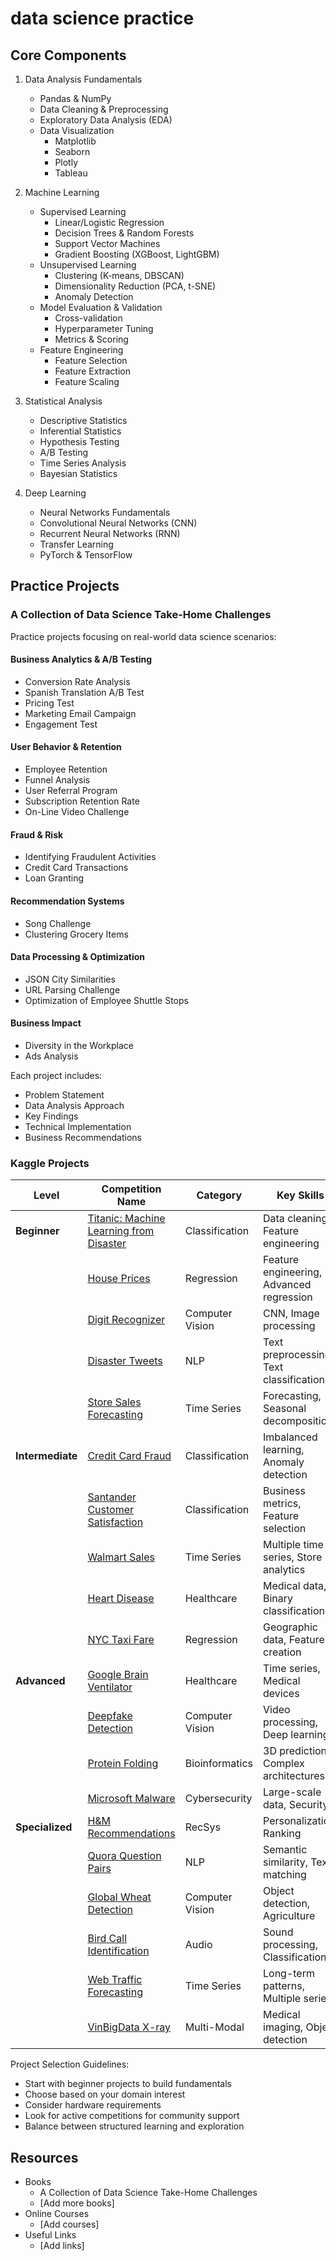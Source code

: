 # data science practice

## Core Components
1. Data Analysis Fundamentals
   - Pandas & NumPy
   - Data Cleaning & Preprocessing
   - Exploratory Data Analysis (EDA)
   - Data Visualization
     - Matplotlib
     - Seaborn
     - Plotly
     - Tableau

2. Machine Learning
   - Supervised Learning
     - Linear/Logistic Regression
     - Decision Trees & Random Forests
     - Support Vector Machines
     - Gradient Boosting (XGBoost, LightGBM)
   - Unsupervised Learning
     - Clustering (K-means, DBSCAN)
     - Dimensionality Reduction (PCA, t-SNE)
     - Anomaly Detection
   - Model Evaluation & Validation
     - Cross-validation
     - Hyperparameter Tuning
     - Metrics & Scoring
   - Feature Engineering
     - Feature Selection
     - Feature Extraction
     - Feature Scaling

3. Statistical Analysis
   - Descriptive Statistics
   - Inferential Statistics
   - Hypothesis Testing
   - A/B Testing
   - Time Series Analysis
   - Bayesian Statistics

4. Deep Learning
   - Neural Networks Fundamentals
   - Convolutional Neural Networks (CNN)
   - Recurrent Neural Networks (RNN)
   - Transfer Learning
   - PyTorch & TensorFlow

## Practice Projects

### A Collection of Data Science Take-Home Challenges
Practice projects focusing on real-world data science scenarios:

#### Business Analytics & A/B Testing
- Conversion Rate Analysis
- Spanish Translation A/B Test
- Pricing Test
- Marketing Email Campaign
- Engagement Test

#### User Behavior & Retention
- Employee Retention
- Funnel Analysis
- User Referral Program
- Subscription Retention Rate
- On-Line Video Challenge

#### Fraud & Risk
- Identifying Fraudulent Activities
- Credit Card Transactions
- Loan Granting

#### Recommendation Systems
- Song Challenge
- Clustering Grocery Items

#### Data Processing & Optimization
- JSON City Similarities
- URL Parsing Challenge
- Optimization of Employee Shuttle Stops

#### Business Impact
- Diversity in the Workplace
- Ads Analysis

Each project includes:
- Problem Statement
- Data Analysis Approach
- Key Findings
- Technical Implementation
- Business Recommendations

### Kaggle Projects

| Level | Competition Name | Category | Key Skills | Description |
|-------|-----------------|-----------|------------|-------------|
| **Beginner** | [Titanic: Machine Learning from Disaster](https://www.kaggle.com/c/titanic) | Classification | Data cleaning, Feature engineering | Predict passenger survival |
| | [House Prices](https://www.kaggle.com/c/house-prices-advanced-regression-techniques) | Regression | Feature engineering, Advanced regression | Predict house prices |
| | [Digit Recognizer](https://www.kaggle.com/c/digit-recognizer) | Computer Vision | CNN, Image processing | MNIST digit classification |
| | [Disaster Tweets](https://www.kaggle.com/c/nlp-getting-started) | NLP | Text preprocessing, Text classification | Identify real disaster tweets |
| | [Store Sales Forecasting](https://www.kaggle.com/c/store-sales-time-series-forecasting) | Time Series | Forecasting, Seasonal decomposition | Predict store sales |
| **Intermediate** | [Credit Card Fraud](https://www.kaggle.com/mlg-ulb/creditcardfraud) | Classification | Imbalanced learning, Anomaly detection | Detect fraudulent transactions |
| | [Santander Customer Satisfaction](https://www.kaggle.com/c/santander-customer-satisfaction) | Classification | Business metrics, Feature selection | Predict customer satisfaction |
| | [Walmart Sales](https://www.kaggle.com/c/walmart-recruiting-store-sales-forecasting) | Time Series | Multiple time series, Store analytics | Forecast sales across stores |
| | [Heart Disease](https://www.kaggle.com/ronitf/heart-disease-uci) | Healthcare | Medical data, Binary classification | Predict heart disease |
| | [NYC Taxi Fare](https://www.kaggle.com/c/new-york-city-taxi-fare-prediction) | Regression | Geographic data, Feature creation | Predict taxi fares |
| **Advanced** | [Google Brain Ventilator](https://www.kaggle.com/c/ventilator-pressure-prediction) | Healthcare | Time series, Medical devices | Predict ventilator pressure |
| | [Deepfake Detection](https://www.kaggle.com/c/deepfake-detection-challenge) | Computer Vision | Video processing, Deep learning | Detect manipulated videos |
| | [Protein Folding](https://www.kaggle.com/c/predicting-molecular-properties) | Bioinformatics | 3D prediction, Complex architectures | Predict protein structures |
| | [Microsoft Malware](https://www.kaggle.com/c/microsoft-malware-prediction) | Cybersecurity | Large-scale data, Security | Detect malicious software |
| **Specialized** | [H&M Recommendations](https://www.kaggle.com/c/h-and-m-personalized-fashion-recommendations) | RecSys | Personalization, Ranking | Fashion recommendations |
| | [Quora Question Pairs](https://www.kaggle.com/c/quora-question-pairs) | NLP | Semantic similarity, Text matching | Identify duplicate questions |
| | [Global Wheat Detection](https://www.kaggle.com/c/global-wheat-detection) | Computer Vision | Object detection, Agriculture | Detect wheat heads |
| | [Bird Call Identification](https://www.kaggle.com/c/birdclef-2021) | Audio | Sound processing, Classification | Identify bird species |
| | [Web Traffic Forecasting](https://www.kaggle.com/c/web-traffic-time-series-forecasting) | Time Series | Long-term patterns, Multiple series | Predict website traffic |
| | [VinBigData X-ray](https://www.kaggle.com/c/vinbigdata-chest-xray-abnormalities-detection) | Multi-Modal | Medical imaging, Object detection | Detect chest abnormalities |

Project Selection Guidelines:
- Start with beginner projects to build fundamentals
- Choose based on your domain interest
- Consider hardware requirements
- Look for active competitions for community support
- Balance between structured learning and exploration

## Resources
- Books
  - A Collection of Data Science Take-Home Challenges
  - [Add more books]
- Online Courses
  - [Add courses]
- Useful Links
  - [Add links]



